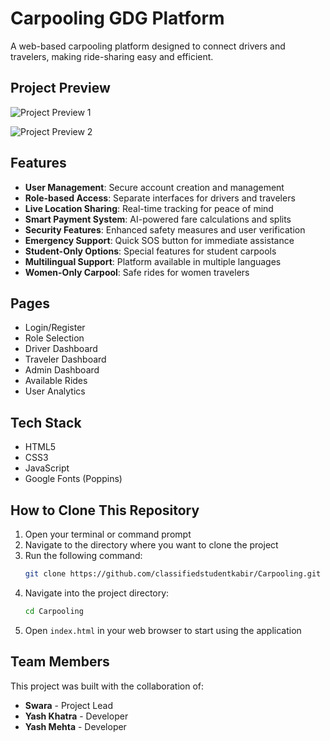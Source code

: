 # Carpooling GDG Platform

A web-based carpooling platform designed to connect drivers and travelers, making ride-sharing easy and efficient.

## Project Preview
<!-- Add your project screenshots here -->

![Project Preview 1]()

![Project Preview 2]()

## Features

- **User Management**: Secure account creation and management
- **Role-based Access**: Separate interfaces for drivers and travelers
- **Live Location Sharing**: Real-time tracking for peace of mind
- **Smart Payment System**: AI-powered fare calculations and splits
- **Security Features**: Enhanced safety measures and user verification
- **Emergency Support**: Quick SOS button for immediate assistance
- **Student-Only Options**: Special features for student carpools
- **Multilingual Support**: Platform available in multiple languages
- **Women-Only Carpool**: Safe rides for women travelers

## Pages

- Login/Register
- Role Selection
- Driver Dashboard
- Traveler Dashboard
- Admin Dashboard
- Available Rides
- User Analytics

## Tech Stack

- HTML5
- CSS3
- JavaScript
- Google Fonts (Poppins)

## How to Clone This Repository

1. Open your terminal or command prompt
2. Navigate to the directory where you want to clone the project
3. Run the following command:
   ```bash
   git clone https://github.com/classifiedstudentkabir/Carpooling.git
   ```
4. Navigate into the project directory:
   ```bash
   cd Carpooling
   ```
5. Open `index.html` in your web browser to start using the application

## Team Members

This project was built with the collaboration of:

- **Swara** - Project Lead
- **Yash Khatra** - Developer
- **Yash Mehta** - Developer 